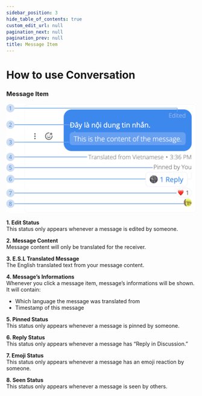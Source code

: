 ```yaml
---
sidebar_position: 3
hide_table_of_contents: true
custom_edit_url: null
pagination_next: null
pagination_prev: null
title: Message Item
---
```


# How to use Conversation  

### Message Item

![Message Item](./img/message-item.png)

**1. Edit Status**  
This status only appears whenever a message is edited by someone.

**2. Message Content**  
Message content will only be translated for the receiver.

**3. E.S.L Translated Message**  
The English translated text from your message content.

**4. Message’s Informations**  
Whenever you click a message item, message’s informations will be shown. It will contain:
- Which language the message was translated from
- Timestamp of this message

**5. Pinned Status**  
This status only appears whenever a message is pinned by someone.

**6. Reply Status**  
This status only appears whenever a message has “Reply in Discussion.”

**7. Emoji Status**  
This status only appears whenever a message has an emoji reaction by someone.

**8. Seen Status**  
This status only appears whenever a message is seen by others.
